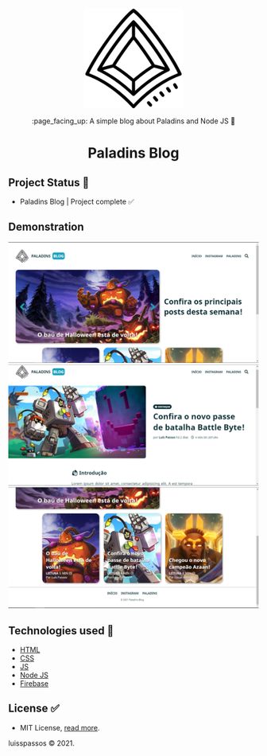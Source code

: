 <p align="center">
  <img src="./src/assets/paladins_icon.png" alt="PaladinsBlogLogo" width="200" height="200" />
</p>

<p align="center">:page_facing_up: A simple blog about Paladins and Node JS 💎</p>
<h1 align="center">Paladins Blog</h1>

## Project Status :construction:
- Paladins Blog | Project complete :white_check_mark:

## Demonstration

<img src="./src/assets/img_site_1.png" alt="Página de início"  />
<img src="./src/assets/img_site_2.png" alt="Página de post" />
<img src="./src/assets/img_site_3.png" alt="Página de ínicio" />

## Technologies used :scroll:
- <a href="https://developer.mozilla.org/pt-BR/docs/Web/HTML">HTML</a>
- <a href="https://developer.mozilla.org/pt-BR/docs/Web/CSS">CSS</a>
- <a href="https://developer.mozilla.org/pt-BR/docs/Web/JavaScript">JS</a>
- <a href="https://nodejs.org/en/">Node JS</a>
- <a href="https://firebase.google.com/?hl=pt">Firebase</a>

## License :white_check_mark:

- MIT License, <a href="./LICENSE">read more<a/>.
<p>luisspassos &copy; 2021.</p>
